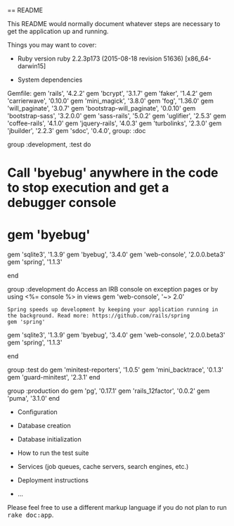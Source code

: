 == README

This README would normally document whatever steps are necessary to get the
application up and running.

Things you may want to cover:

* Ruby version
ruby 2.2.3p173 (2015-08-18 revision 51636) [x86_64-darwin15]

* System dependencies

Gemfile:
gem 'rails', '4.2.2'
gem 'bcrypt',                  '3.1.7'
gem 'faker',                   '1.4.2'
gem 'carrierwave',             '0.10.0'
gem 'mini_magick',             '3.8.0'
gem 'fog',                     '1.36.0'
gem 'will_paginate',           '3.0.7'
gem 'bootstrap-will_paginate', '0.0.10'
gem 'bootstrap-sass',          '3.2.0.0'
gem 'sass-rails',              '5.0.2'
gem 'uglifier',                '2.5.3'
gem 'coffee-rails',            '4.1.0'
gem 'jquery-rails',            '4.0.3'
gem 'turbolinks',              '2.3.0'
gem 'jbuilder',                '2.2.3'
gem 'sdoc',                    '0.4.0', group: :doc

group :development, :test do
  # Call 'byebug' anywhere in the code to stop execution and get a debugger console
  # gem 'byebug'

  gem 'sqlite3',     '1.3.9'
   gem 'byebug',      '3.4.0'
   gem 'web-console', '2.0.0.beta3'
   gem 'spring',      '1.1.3'

end

 group :development do
    Access an IRB console on exception pages or by using <%= console %> in views
    gem 'web-console', '~> 2.0'

    Spring speeds up development by keeping your application running in the background. Read more: https://github.com/rails/spring
    gem 'spring'

 gem 'sqlite3',     '1.3.9'
  gem 'byebug',      '3.4.0'
  gem 'web-console', '2.0.0.beta3'
  gem 'spring',      '1.1.3'

 end

group :test do
  gem 'minitest-reporters', '1.0.5'
  gem 'mini_backtrace', '0.1.3'
  gem 'guard-minitest', '2.3.1'
end

group :production do
  gem 'pg', '0.17.1'
  gem 'rails_12factor', '0.0.2'
  gem 'puma', '3.1.0'
end

* Configuration

* Database creation

* Database initialization

* How to run the test suite

* Services (job queues, cache servers, search engines, etc.)

* Deployment instructions

* ...


Please feel free to use a different markup language if you do not plan to run
<tt>rake doc:app</tt>.
